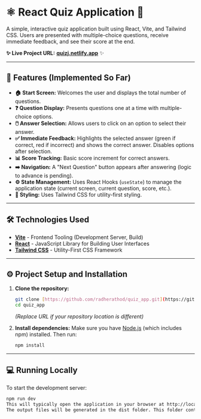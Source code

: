 # ⚛️ React Quiz Application 🧠

A simple, interactive quiz application built using React, Vite, and Tailwind CSS. Users are presented with multiple-choice questions, receive immediate feedback, and see their score at the end.

**✨ Live Project URL:** [**quizj.netlify.app**](https://quizj.netlify.app/) ✨

---

## 🚀 Features (Implemented So Far)

* **🏠 Start Screen:** Welcomes the user and displays the total number of questions.
* **❓ Question Display:** Presents questions one at a time with multiple-choice options.
* **🖱️ Answer Selection:** Allows users to click on an option to select their answer.
* **✅ Immediate Feedback:** Highlights the selected answer (green if correct, red if incorrect) and shows the correct answer. Disables options after selection.
* **📊 Score Tracking:** Basic score increment for correct answers.
* **➡️ Navigation:** A "Next Question" button appears after answering (logic to advance is pending).
* **⚙️ State Management:** Uses React Hooks (`useState`) to manage the application state (current screen, current question, score, etc.).
* **🎨 Styling:** Uses Tailwind CSS for utility-first styling.

---

## 🛠️ Technologies Used

* [**Vite**](https://vitejs.dev/) - Frontend Tooling (Development Server, Build)
* [**React**](https://react.dev/) - JavaScript Library for Building User Interfaces
* [**Tailwind CSS**](https://tailwindcss.com/) - Utility-First CSS Framework

---

## ⚙️ Project Setup and Installation

1.  **Clone the repository:**
    ```bash
    git clone [https://github.com/radherathod/quiz_app.git](https://github.com/radherathod/quiz_app.git)
    cd quiz_app
    ```
    *(Replace URL if your repository location is different)*

2.  **Install dependencies:**
    Make sure you have [Node.js](https://nodejs.org/) (which includes npm) installed. Then run:
    ```bash
    npm install
    ```

---

## 💻 Running Locally

To start the development server:

```bash
npm run dev
This will typically open the application in your browser at http://localhost:5173 (the port may vary). The server supports Hot Module Replacement (HMR) for a fast development experience.📦 Building for ProductionTo create an optimized production build:npm run build
The output files will be generated in the dist folder. This folder contains the static assets ready for deployment.☁️ DeploymentThis application is designed for easy deployment to static hosting platforms like:NetlifyVercelGitHub PagesFor Netlify / Vercel, connect your Git repository and configure the build settings as follows:Build command: npm run buildPublish directory: dist📄 React + Vite (Template Information)This section contains standard information from the Vite React template.This template provides a minimal setup to get React working in Vite with HMR and some ESLint rules.Currently, two official plugins are available:@vitejs/plugin-react uses Babel for Fast Refresh@vitejs/plugin-react-swc uses SWC for Fast RefreshExpanding the ESLint configurationIf you are developing a production application, we recommend using TypeScript with type-aware lint rules enabled. Check out the [TS template](
